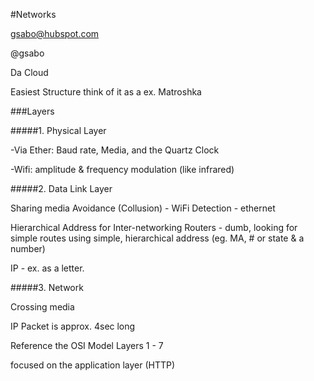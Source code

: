 #Networks

gsabo@hubspot.com

@gsabo

Da Cloud 

Easiest Structure think of it as a 
    ex. Matroshka  
    
###Layers

#####1. Physical Layer

-Via Ether:  Baud rate, Media, and the Quartz Clock

-Wifi:  amplitude & frequency modulation (like infrared)

#####2. Data Link Layer 

Sharing media
Avoidance (Collusion) - WiFi
Detection - ethernet 

Hierarchical Address for Inter-networking 
 Routers - dumb, looking for simple routes using simple, hierarchical address (eg. MA, # or state & a number)
 
 IP - ex. as a letter. 
 
#####3. Network  

Crossing media

IP Packet is approx. 4sec long

Reference the OSI Model Layers 1 - 7

focused on the application layer (HTTP)






